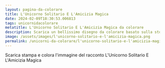 ```yaml
---
layout: pagina-da-colorare
title: L'Unicorno Solitario E L'Amicizia Magica
date: 2024-02-09T18:30:53.006813
tags: unicornidacolorare
metatitle: L'Unicorno Solitario E L'Amicizia Magica da colorare
description: Scarica un bellissimo disegno da colorare basato sulla storia L'Unicorno Solitario E L'Amicizia Magica
image: /assets/images/l'unicorno-solitario-e-l'amicizia-magica.png
permalink: /unicorni-da-colorare/l'unicorno-solitario-e-l'amicizia-magica.html
---
```

Scarica stampa e colora l'immagine del racconto L'Unicorno Solitario E L'Amicizia Magica
